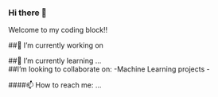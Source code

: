 ### Hi there 👋
Welcome to my coding block!!

##🔭 I’m currently working on

<div>
##🌱 I’m currently learning ...
</div>

<div>
##I’m looking to collaborate on:
-Machine Learning projects
-
</div>

####📫 How to reach me: ...
